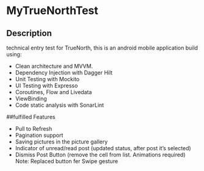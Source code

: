 # MyTrueNorthTest

## Description
technical entry test for TrueNorth, this is an android mobile application build using:

* Clean architecture and MVVM.
* Dependency Injection with Dagger Hilt
* Unit Testing with Mockito
* UI Testing with Expresso
* Coroutines, Flow and Livedata
* ViewBinding
* Code static analysis with SonarLint

##fulfilled Features

* Pull to Refresh
* Pagination support
* Saving pictures in the picture gallery
* Indicator of unread/read post (updated status, after post it’s selected)
* Dismiss Post Button (remove the cell from list. Animations required) Note: Replaced button fer Swipe gesture
